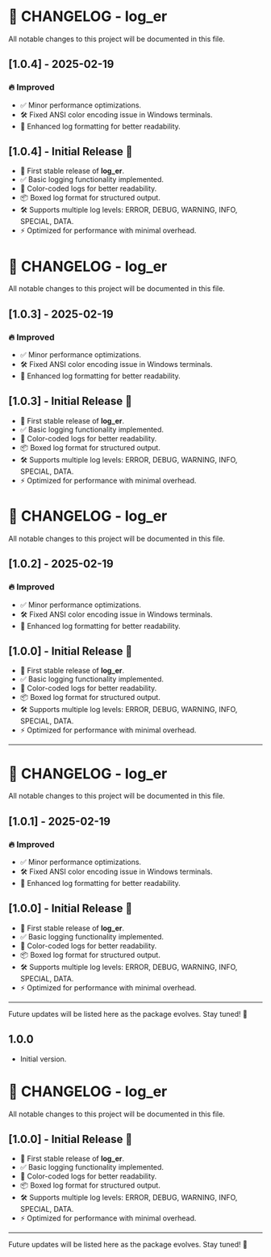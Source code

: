 # 📌 CHANGELOG - log_er

All notable changes to this project will be documented in this file.

## [1.0.4] - 2025-02-19
### 🔥 Improved
- ✅ Minor performance optimizations.
- 🛠️ Fixed ANSI color encoding issue in Windows terminals.
- 🚀 Enhanced log formatting for better readability.

## [1.0.4] - Initial Release 🚀
- 🎉 First stable release of **log_er**.
- ✅ Basic logging functionality implemented.
- 🎨 Color-coded logs for better readability.
- 📦 Boxed log format for structured output.
- 🛠️ Supports multiple log levels: ERROR, DEBUG, WARNING, INFO, SPECIAL, DATA.
- ⚡ Optimized for performance with minimal overhead.




# 📌 CHANGELOG - log_er

All notable changes to this project will be documented in this file.

## [1.0.3] - 2025-02-19
### 🔥 Improved
- ✅ Minor performance optimizations.
- 🛠️ Fixed ANSI color encoding issue in Windows terminals.
- 🚀 Enhanced log formatting for better readability.

## [1.0.3] - Initial Release 🚀
- 🎉 First stable release of **log_er**.
- ✅ Basic logging functionality implemented.
- 🎨 Color-coded logs for better readability.
- 📦 Boxed log format for structured output.
- 🛠️ Supports multiple log levels: ERROR, DEBUG, WARNING, INFO, SPECIAL, DATA.
- ⚡ Optimized for performance with minimal overhead.



# 📌 CHANGELOG - log_er

All notable changes to this project will be documented in this file.

## [1.0.2] - 2025-02-19
### 🔥 Improved
- ✅ Minor performance optimizations.
- 🛠️ Fixed ANSI color encoding issue in Windows terminals.
- 🚀 Enhanced log formatting for better readability.

## [1.0.0] - Initial Release 🚀
- 🎉 First stable release of **log_er**.
- ✅ Basic logging functionality implemented.
- 🎨 Color-coded logs for better readability.
- 📦 Boxed log format for structured output.
- 🛠️ Supports multiple log levels: ERROR, DEBUG, WARNING, INFO, SPECIAL, DATA.
- ⚡ Optimized for performance with minimal overhead.

---


# 📌 CHANGELOG - log_er

All notable changes to this project will be documented in this file.

## [1.0.1] - 2025-02-19
### 🔥 Improved
- ✅ Minor performance optimizations.
- 🛠️ Fixed ANSI color encoding issue in Windows terminals.
- 🚀 Enhanced log formatting for better readability.

## [1.0.0] - Initial Release 🚀
- 🎉 First stable release of **log_er**.
- ✅ Basic logging functionality implemented.
- 🎨 Color-coded logs for better readability.
- 📦 Boxed log format for structured output.
- 🛠️ Supports multiple log levels: ERROR, DEBUG, WARNING, INFO, SPECIAL, DATA.
- ⚡ Optimized for performance with minimal overhead.

---

Future updates will be listed here as the package evolves. Stay tuned! 🚀


## 1.0.0

- Initial version.

# 📌 CHANGELOG - log_er

All notable changes to this project will be documented in this file.

## [1.0.0] - Initial Release 🚀
- 🎉 First stable release of **log_er**.
- ✅ Basic logging functionality implemented.
- 🎨 Color-coded logs for better readability.
- 📦 Boxed log format for structured output.
- 🛠️ Supports multiple log levels: ERROR, DEBUG, WARNING, INFO, SPECIAL, DATA.
- ⚡ Optimized for performance with minimal overhead.

---

Future updates will be listed here as the package evolves. Stay tuned! 🚀


